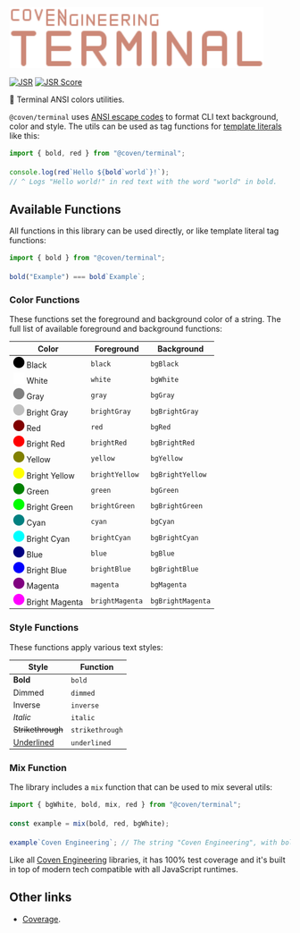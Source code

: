 <img alt="Coven Engineering Terminal logo" src="https://raw.githubusercontent.com/covenengineering/libraries/main/@coven/terminal/logo.svg" height="108" />

[![JSR](https://jsr.io/badges/@coven/terminal)](https://jsr.io/@coven/terminal)
[![JSR Score](https://jsr.io/badges/@coven/terminal/score)](https://jsr.io/@coven/terminal/score)

🌈 Terminal ANSI colors utilities.

`@coven/terminal` uses [ANSI escape codes][ansi-escape-code] to format CLI text
background, color and style. The utils can be used as tag functions for
[template literals][template-literals] like this:

```typescript
import { bold, red } from "@coven/terminal";

console.log(red`Hello ${bold`world`}!`);
// ^ Logs "Hello world!" in red text with the word "world" in bold.
```

## Available Functions

All functions in this library can be used directly, or like template literal tag
functions:

```typescript
import { bold } from "@coven/terminal";

bold("Example") === bold`Example`;
```

### Color Functions

These functions set the foreground and background color of a string. The full
list of available foreground and background functions:

| Color                                                                                                                                        | Foreground      | Background        |
| -------------------------------------------------------------------------------------------------------------------------------------------- | --------------- | ----------------- |
| ![Black](https://raw.githubusercontent.com/covenengineering/libraries/main/@coven/terminal/colors/black.svg) Black                           | `black`         | `bgBlack`         |
| ![White](https://raw.githubusercontent.com/covenengineering/libraries/main/@coven/terminal/colors/white.svg) White                           | `white`         | `bgWhite`         |
| ![Gray](https://raw.githubusercontent.com/covenengineering/libraries/main/@coven/terminal/colors/gray.svg) Gray                              | `gray`          | `bgGray`          |
| ![Bright gray](https://raw.githubusercontent.com/covenengineering/libraries/main/@coven/terminal/colors/brightGray.svg) Bright Gray          | `brightGray`    | `bgBrightGray`    |
| ![Red](https://raw.githubusercontent.com/covenengineering/libraries/main/@coven/terminal/colors/red.svg) Red                                 | `red`           | `bgRed`           |
| ![Bright red](https://raw.githubusercontent.com/covenengineering/libraries/main/@coven/terminal/colors/brightRed.svg) Bright Red             | `brightRed`     | `bgBrightRed`     |
| ![Yellow](https://raw.githubusercontent.com/covenengineering/libraries/main/@coven/terminal/colors/yellow.svg) Yellow                        | `yellow`        | `bgYellow`        |
| ![Bright yellow](https://raw.githubusercontent.com/covenengineering/libraries/main/@coven/terminal/colors/brightYellow.svg) Bright Yellow    | `brightYellow`  | `bgBrightYellow`  |
| ![Green](https://raw.githubusercontent.com/covenengineering/libraries/main/@coven/terminal/colors/green.svg) Green                           | `green`         | `bgGreen`         |
| ![Bright green](https://raw.githubusercontent.com/covenengineering/libraries/main/@coven/terminal/colors/brightGreen.svg) Bright Green       | `brightGreen`   | `bgBrightGreen`   |
| ![Cyan](https://raw.githubusercontent.com/covenengineering/libraries/main/@coven/terminal/colors/cyan.svg) Cyan                              | `cyan`          | `bgCyan`          |
| ![Bright cyan](https://raw.githubusercontent.com/covenengineering/libraries/main/@coven/terminal/colors/brightCyan.svg) Bright Cyan          | `brightCyan`    | `bgBrightCyan`    |
| ![Blue](https://raw.githubusercontent.com/covenengineering/libraries/main/@coven/terminal/colors/blue.svg) Blue                              | `blue`          | `bgBlue`          |
| ![Bright blue](https://raw.githubusercontent.com/covenengineering/libraries/main/@coven/terminal/colors/brightBlue.svg) Bright Blue          | `brightBlue`    | `bgBrightBlue`    |
| ![Magenta](https://raw.githubusercontent.com/covenengineering/libraries/main/@coven/terminal/colors/magenta.svg) Magenta                     | `magenta`       | `bgMagenta`       |
| ![Bright magenta](https://raw.githubusercontent.com/covenengineering/libraries/main/@coven/terminal/colors/brightMagenta.svg) Bright Magenta | `brightMagenta` | `bgBrightMagenta` |

### Style Functions

These functions apply various text styles:

| Style                 | Function        |
| --------------------- | --------------- |
| **Bold**              | `bold`          |
| Dimmed                | `dimmed`        |
| Inverse               | `inverse`       |
| _Italic_              | `italic`        |
| ~~Strikethrough~~     | `strikethrough` |
| <ins>Underlined</ins> | `underlined`    |

### Mix Function

The library includes a `mix` function that can be used to mix several utils:

```typescript
import { bgWhite, bold, mix, red } from "@coven/terminal";

const example = mix(bold, red, bgWhite);

example`Coven Engineering`; // The string "Coven Engineering", with bold style, red color and white background
```

Like all [Coven Engineering](https://coven.engineering) libraries, it has 100%
test coverage and it's built in top of modern tech compatible with all
JavaScript runtimes.

## Other links

- [Coverage](https://coveralls.io/github/covenengineering/libraries).

<!-- Reference -->

[ansi-escape-code]: https://en.wikipedia.org/wiki/ANSI_escape_code
[template-literals]: https:/mdn.io/Template_literals
